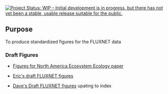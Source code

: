 <!-- badges: start -->

[![Project Status: WIP – Initial development is in progress, but there has not yet been a stable, usable release suitable for the public.](https://www.repostatus.org/badges/latest/wip.svg)](https://www.repostatus.org/#wip)

<!-- badges: end -->

## Purpose

To produce standardized figures for the FLUXNET data

### Draft Figures

- [Figures for North America Ecosystem Ecology paper](https://ecosystemecologylab.github.io/fluxnet-figures/)

- [Eric's draft FLUXNET figures](https://ecosystemecologylab.github.io/fluxnet-figures/global_figures.html)

- [Dave's Draft FLUXNET figures](https://ecosystemecologylab.github.io/fluxnet-figures/DemoFluxnetFigures_DM.html) upating to index
